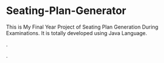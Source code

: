 # Seating-Plan-Generator

This is My Final Year Project of Seating Plan Generation During Examinations. It is totally developed using Java Language.












.












































































































































































































































.






































